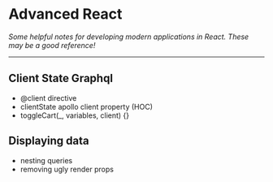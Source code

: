 # Advanced React

_Some helpful notes for developing modern applications in React. These may be a good reference!_

---

## Client State Graphql

 - @client directive
 - clientState apollo client property (HOC)
 - toggleCart(_, variables, client) {}


## Displaying data
 - nesting queries
 - removing ugly render props
